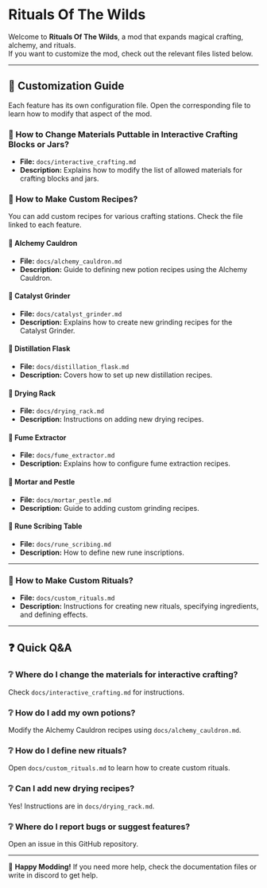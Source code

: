 # Rituals Of The Wilds

Welcome to **Rituals Of The Wilds**, a mod that expands magical crafting, alchemy, and rituals.  
If you want to customize the mod, check out the relevant files listed below.

---

## 📖 Customization Guide

Each feature has its own configuration file. Open the corresponding file to learn how to modify that aspect of the mod.

### 🔹 How to Change Materials Puttable in Interactive Crafting Blocks or Jars?
- **File:** `docs/interactive_crafting.md`
- **Description:** Explains how to modify the list of allowed materials for crafting blocks and jars.

### 🧪 How to Make Custom Recipes?

You can add custom recipes for various crafting stations. Check the file linked to each feature.

#### 🔹 Alchemy Cauldron
- **File:** `docs/alchemy_cauldron.md`
- **Description:** Guide to defining new potion recipes using the Alchemy Cauldron.

#### 🔹 Catalyst Grinder
- **File:** `docs/catalyst_grinder.md`
- **Description:** Explains how to create new grinding recipes for the Catalyst Grinder.

#### 🔹 Distillation Flask
- **File:** `docs/distillation_flask.md`
- **Description:** Covers how to set up new distillation recipes.

#### 🔹 Drying Rack
- **File:** `docs/drying_rack.md`
- **Description:** Instructions on adding new drying recipes.

#### 🔹 Fume Extractor
- **File:** `docs/fume_extractor.md`
- **Description:** Explains how to configure fume extraction recipes.

#### 🔹 Mortar and Pestle
- **File:** `docs/mortar_pestle.md`
- **Description:** Guide to adding custom grinding recipes.

#### 🔹 Rune Scribing Table
- **File:** `docs/rune_scribing.md`
- **Description:** How to define new rune inscriptions.

---

### 🔮 How to Make Custom Rituals?
- **File:** `docs/custom_rituals.md`
- **Description:** Instructions for creating new rituals, specifying ingredients, and defining effects.

---

## ❓ Quick Q&A

### ❔ Where do I change the materials for interactive crafting?
Check `docs/interactive_crafting.md` for instructions.

### ❔ How do I add my own potions?
Modify the Alchemy Cauldron recipes using `docs/alchemy_cauldron.md`.

### ❔ How do I define new rituals?
Open `docs/custom_rituals.md` to learn how to create custom rituals.

### ❔ Can I add new drying recipes?
Yes! Instructions are in `docs/drying_rack.md`.

### ❔ Where do I report bugs or suggest features?
Open an issue in this GitHub repository.

---

🚀 **Happy Modding!** If you need more help, check the documentation files or write in discord to get help.
